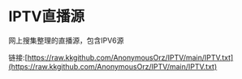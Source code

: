 # IPTV直播源
网上搜集整理的直播源，包含IPV6源

链接:[https://raw.kkgithub.com/AnonymousOrz/IPTV/main/IPTV.txt](https://raw.kkgithub.com/AnonymousOrz/IPTV/main/IPTV.txt)
